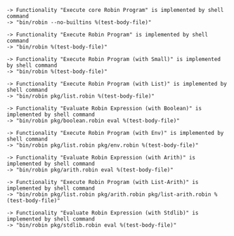     -> Functionality "Execute core Robin Program" is implemented by shell command
    -> "bin/robin --no-builtins %(test-body-file)"

    -> Functionality "Execute Robin Program" is implemented by shell command
    -> "bin/robin %(test-body-file)"

    -> Functionality "Execute Robin Program (with Small)" is implemented by shell command
    -> "bin/robin %(test-body-file)"

    -> Functionality "Execute Robin Program (with List)" is implemented by shell command
    -> "bin/robin pkg/list.robin %(test-body-file)"

    -> Functionality "Evaluate Robin Expression (with Boolean)" is implemented by shell command
    -> "bin/robin pkg/boolean.robin eval %(test-body-file)"

    -> Functionality "Execute Robin Program (with Env)" is implemented by shell command
    -> "bin/robin pkg/list.robin pkg/env.robin %(test-body-file)"

    -> Functionality "Evaluate Robin Expression (with Arith)" is implemented by shell command
    -> "bin/robin pkg/arith.robin eval %(test-body-file)"

    -> Functionality "Execute Robin Program (with List-Arith)" is implemented by shell command
    -> "bin/robin pkg/list.robin pkg/arith.robin pkg/list-arith.robin %(test-body-file)"

    -> Functionality "Evaluate Robin Expression (with Stdlib)" is implemented by shell command
    -> "bin/robin pkg/stdlib.robin eval %(test-body-file)"
